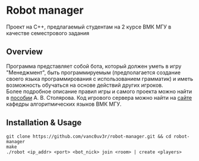 # Robot manager
Проект на С++, предлагаемый студентам на 2 курсе ВМК МГУ в качестве семестрового задания
## Overview
Программа представляет собой бота, который должен уметь в игру "Менеджмент", 
быть программируемым (предполагается создание своего языка программирования 
с использованием грамматик) и иметь возможность обучаться на основе действий 
других игроков.  
Более подробное описание правил игры и самого проекта можно найти в 
[пособии](http://stolyarov.info/books) А. В. Столярова.
Код игрового сервера можно найти на [сайте](https://al.cs.msu.ru/classes.html)
кафедры алгоритмических языков ВМК МГУ.
## Installation & Usage
```
git clone https://github.com/vanc0uv3r/robot-manager.git && cd robot-manager
make
./robot <ip_addr> <port> <bot_nick> join <room> | create <players>
```
